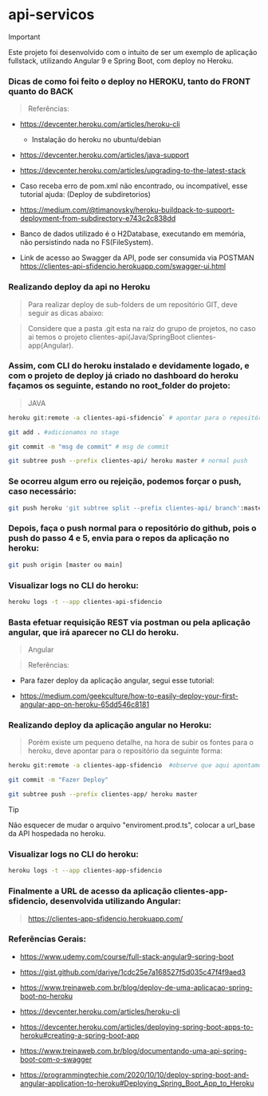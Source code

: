 # api-servicos

> [!IMPORTANT]
> Este projeto foi desenvolvido com o intuito de ser um exemplo de aplicação fullstack, utilizando Angular 9 e Spring Boot, com deploy no Heroku.



### Dicas de como foi feito o deploy no HEROKU, tanto do FRONT quanto do BACK

> Referências:   

  - https://devcenter.heroku.com/articles/heroku-cli
     - Instalação do heroku no ubuntu/debian

  - https://devcenter.heroku.com/articles/java-support    

  - https://devcenter.heroku.com/articles/upgrading-to-the-latest-stack   
 
  - Caso receba erro de pom.xml não encontrado, ou incompatível, esse tutorial ajuda: (Deploy de subdiretorios)   

  - https://medium.com/@timanovsky/heroku-buildpack-to-support-deployment-from-subdirectory-e743c2c838dd

  - Banco de dados utilizado é o H2Database, executando em memória, não persistindo nada no FS(FileSystem).

  - Link de acesso ao Swagger da API, pode ser consumida via POSTMAN https://clientes-api-sfidencio.herokuapp.com/swagger-ui.html


### Realizando deploy da api no Heroku

> Para realizar deploy de sub-folders de um repositório GIT, deve seguir as dicas abaixo:

> Considere que a pasta .git esta na raiz do grupo de projetos, no caso ai temos o projeto clientes-api(Java/SpringBoot clientes-app(Angular).

### Assim, com CLI do heroku instalado e devidamente logado, e com o projeto de deploy já criado no dashboard do heroku façamos os seguinte, estando no root_folder do projeto:

> JAVA

```bash
heroku git:remote -a clientes-api-sfidencio` # apontar para o repositório criado no dashboard do heroku
```
```bash
git add . #adicionamos no stage
```
```bash
git commit -m "msg de commit" # msg de commit
```
```bash
git subtree push --prefix clientes-api/ heroku master # normal push
```

### Se ocorreu algum erro ou rejeição, podemos forçar o push, caso necessário:

```bash
git push heroku 'git subtree split --prefix clientes-api/ branch':master --force # force push
```

### Depois, faça o push normal para o repositório do github, pois o push do passo 4 e 5, envia para o repos da aplicação no heroku:

```bash 
git push origin [master ou main]
```

### Visualizar logs no CLI do heroku:

```bash
heroku logs -t --app clientes-api-sfidencio
```

### Basta efetuar requisição REST via postman ou pela aplicação angular, que irá aparecer no CLI do heroku.


> Angular

> Referências:
  - Para fazer deploy da aplicação angular, segui esse tutorial:

  - https://medium.com/geekculture/how-to-easily-deploy-your-first-angular-app-on-heroku-65dd546c8181


### Realizando deploy da aplicação angular no Heroku:

> Porém existe um pequeno detalhe, na hora de subir os fontes para o heroku, deve apontar para o repositório da seguinte forma:

```bash
heroku git:remote -a clientes-app-sfidencio  #observe que aqui apontamos pra qual repositório criamos no dashboard do heroku
```
```bash
git commit -m "Fazer Deploy"
```

```bash
git subtree push --prefix clientes-app/ heroku master
```

> [!TIP]
> Não esquecer de mudar o arquivo "enviroment.prod.ts", colocar a url_base da API hospedada no heroku.


### Visualizar logs no CLI do heroku:

```bash
heroku logs -t --app clientes-app-sfidencio
```
 
 
### Finalmente a URL de acesso da aplicação clientes-app-sfidencio, desenvolvida utilizando Angular:

> https://clientes-app-sfidencio.herokuapp.com/



### Referências Gerais:

  - https://www.udemy.com/course/full-stack-angular9-spring-boot

  - https://gist.github.com/dariye/1cdc25e7a168527f5d035c47f4f9aed3

  - https://www.treinaweb.com.br/blog/deploy-de-uma-aplicacao-spring-boot-no-heroku

  - https://devcenter.heroku.com/articles/heroku-cli

  - https://devcenter.heroku.com/articles/deploying-spring-boot-apps-to-heroku#creating-a-spring-boot-app

  - https://www.treinaweb.com.br/blog/documentando-uma-api-spring-boot-com-o-swagger

  - https://programmingtechie.com/2020/10/10/deploy-spring-boot-and-angular-application-to-heroku#Deploying_Spring_Boot_App_to_Heroku
